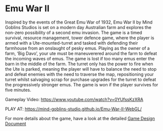 # Emu War II

Inspired by the events of the Great Emu War of 1932, Emu War II by Mind Goblins Studios is set on a modern day Australian farm and explores the non-zero possibility of a second emu invasion. The game is a timed survival, resource management, tower defence game, where the player is armed with a Ute-mounted-turret and tasked with defending their farmhouse from an onslaught of pesky emus. Playing as the owner of a farm, ‘Big Davo’, your ute must be maneuverered around the farm to defeat the incoming waves of emus. The game is lost if too many emus enter the barn in the middle of the farm. The turret only has the power to fire when the Ute is parked, meaning the player will have to balance the need to stop and defeat enemies with the need to traverse the map, repositioning your turret whilst salvaging scrap for purchase upgrades for the turret to defeat the progressively stronger emus. The game is won if the player survives for five minutes.

Gameplay Video: https://www.youtube.com/watch?v=0YUfssKzXRA

PLAY AT: https://mind-goblins-studio.github.io/Emu-War-II-WebGL/

For more details about the game, have a look at the detailed [Game Design Document](https://github.com/Mind-Goblins-Studio/Emu-War-II/blob/main/GDD.md)
